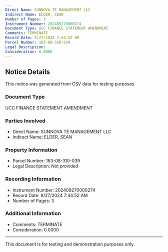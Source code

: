 ```yaml
---
Direct Name: SUNNOVA TE MANAGEMENT LLC
Indirect Name: ELDER, SEAN
Number of Pages: 3
Instrument Number: 202409270000274
Document Type: UCC FINANCE STATEMENT AMENDMENT
Comments: TERMINATE
Record Date: 9/27/2024 7:44:52 AM
Parcel Number: 163-08-310-039
Legal Description: 
Consideration: 0.0000
---
```


## Notice Details

This notice was generated from CSV data for testing purposes.

### Document Type
UCC FINANCE STATEMENT AMENDMENT

### Parties Involved
- Direct Name: SUNNOVA TE MANAGEMENT LLC
- Indirect Name: ELDER, SEAN

### Property Information
- Parcel Number: 163-08-310-039
- Legal Description: Not provided

### Recording Information
- Instrument Number: 202409270000274
- Record Date: 9/27/2024 7:44:52 AM
- Number of Pages: 3

### Additional Information
- Comments: TERMINATE
- Consideration: 0.0000

---

This document is for testing and demonstration purposes only.
